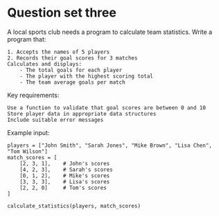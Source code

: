 
# Question set three

A local sports club needs a program to calculate team statistics. Write a program that:

    1. Accepts the names of 5 players
    2. Records their goal scores for 3 matches
    Calculates and displays:
        - The total goals for each player
        - The player with the highest scoring total
        - The team average goals per match

Key requirements:

    Use a function to validate that goal scores are between 0 and 10
    Store player data in appropriate data structures
    Include suitable error messages

Example input:

```
players = ["John Smith", "Sarah Jones", "Mike Brown", "Lisa Chen", "Tom Wilson"]
match_scores = [
    [2, 3, 1],    # John's scores
    [4, 2, 3],    # Sarah's scores
    [0, 1, 2],    # Mike's scores
    [3, 3, 3],    # Lisa's scores
    [2, 2, 0]     # Tom's scores
]

calculate_statistics(players, match_scores)
```
